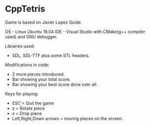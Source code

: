 # CppTetris

Game is based on Javier Lopez Guide.

OS - Linux Ubuntu 18.04
IDE - Visual Studio with CMake(g++ compiler used) and GNU debugger.

Libraries used:
  * SDL, SDL-TTF plus some STL headers.

Modifications in code:
  * 2 more pieces introduced.
  * Bar showing your total score. 
  * Bar showing your best score done over all. 


Keys for playing:
  * ESC = Quit the game
  * z = Rotate piece
  * x = Drop piece
  * Left,Right,Down arrows = moving pieces on the screen.
